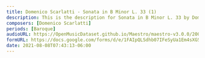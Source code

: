 ```yaml
---
title: Domenico Scarlatti - Sonata in B Minor L. 33 (1)
description: This is the description for Sonata in B Minor L. 33 by Domenico Scarlatti
composers: [Domenico Scarlatti]
periods: [Baroque]
audioURL: https://OpenMusicDataset.github.io/Maestro/maestro-v3.0.0/2009/MIDI-Unprocessed_09_R1_2009_01-04_ORIG_MID--AUDIO_09_R1_2009_09_R1_2009_02_WAV.midi
formURL: https://docs.google.com/forms/d/e/1FAIpQLSdhb07IFeSyUa1Em4sXGSkhEaaUaJele1QFrbxOim6XITLbLg/viewform
date: 2021-08-08T07:43:13-06:00
---
```

